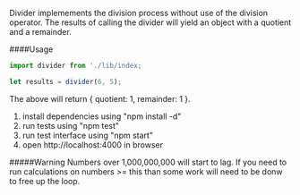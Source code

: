 Divider implemements the division process without use of the division operator. The results of calling the divider will yield an object with a quotient and a remainder.

####Usage
```javascript
import divider from './lib/index;

let results = divider(6, 5); 
```

The above will return { quotient: 1, remainder: 1 }.

1. install dependencies using "npm install -d"
2. run tests using "npm test"
3. run test interface using "npm start"
4. open http://localhost:4000 in browser

#####Warning 
Numbers over 1,000,000,000 will start to lag. If you need to run calculations on numbers >= this than some work will need to be donw to free up the loop.